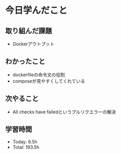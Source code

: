 # 今日学んだこと
## 取り組んだ課題
- Dockerアウトプット
## わかったこと
- dockerfileの命令文の役割
- composeが見やすくしてくれている
## 次やること
- All checks have failedというプルリクエラーの解決
## 学習時間
- Today: 6.5h
- Total: 193.5h